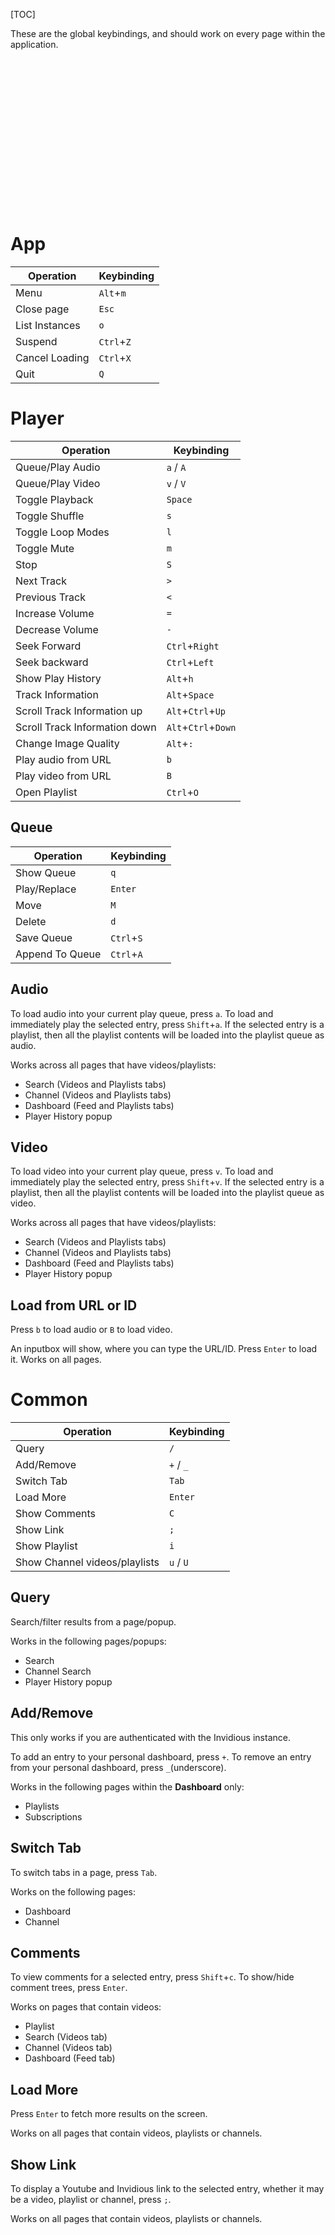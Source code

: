[TOC]

These are the global keybindings, and should work on every page within the application.
<br/>
<br/>
<br/>
<br/>
<br/>
<br/>
<br/>
<br/>
<br/>
<br/>
<br/>
<br/>
<br/>
<br/>
<br/>
<br/>
# App
| Operation      | Keybinding                        |
|----------------|-----------------------------------|
| Menu           | <kbd>`Alt`</kbd>+<kbd>`m`</kbd>   |
| Close page     | <kbd>`Esc`</kbd>                  |
| List Instances | <kbd>`o`</kbd>                    |
| Suspend        | <kbd>`Ctrl`</kbd>+<kbd>`Z`</kbd>  |
| Cancel Loading | <kbd>`Ctrl`</kbd>+<kbd>`X`</kbd>  |
| Quit           | <kbd>`Q`</kbd>                    |

# Player
| Operation                     | Keybinding                                           |
|-------------------------------|------------------------------------------------------|
| Queue/Play Audio              | <kbd>`a`</kbd> / <kbd>`A`</kbd>                      |
| Queue/Play Video              | <kbd>`v`</kbd> / <kbd>`V`</kbd>                      |
| Toggle Playback               | <kbd>`Space`</kbd>                                   |
| Toggle Shuffle                | <kbd>`s`</kbd>                                       |
| Toggle Loop Modes             | <kbd>`l`</kbd>                                       |
| Toggle Mute                   | <kbd>`m`</kbd>                                       |
| Stop                          | <kbd>`S`</kbd>                                       |
| Next Track                    | <kbd>`>`</kbd>                                       |
| Previous Track                | <kbd>`<`</kbd>                                       |
| Increase Volume               | <kbd>`=`</kbd>                                       |
| Decrease Volume               | <kbd>`-`</kbd>                                       |
| Seek Forward                  | <kbd>`Ctrl`</kbd>+<kbd>`Right`</kbd>                 |
| Seek backward                 | <kbd>`Ctrl`</kbd>+<kbd>`Left`</kbd>                  |
| Show Play History             | <kbd>`Alt`</kbd>+<kbd>`h`</kbd>                      |
| Track Information             | <kbd>`Alt`</kbd>+<kbd>`Space`</kbd>                  |
| Scroll Track Information up   | <kbd>`Alt`</kbd>+<kbd>`Ctrl`</kbd>+<kbd>`Up`</kbd>   |
| Scroll Track Information down | <kbd>`Alt`</kbd>+<kbd>`Ctrl`</kbd>+<kbd>`Down`</kbd> |
| Change Image Quality          | <kbd>`Alt`</kbd>+<kbd>`:`</kbd>                      |
| Play audio from URL           | <kbd>`b`</kbd>                                       |
| Play video from URL           | <kbd>`B`</kbd>                                       |
| Open Playlist                 | <kbd>`Ctrl`</kbd>+<kbd>`O`</kbd>                     |

## Queue
| Operation       | Keybinding                       |
|-----------------|----------------------------------|
| Show Queue      | <kbd>`q`</kbd>                   |
| Play/Replace    | <kbd>`Enter`</kbd>               |
| Move            | <kbd>`M`</kbd>                   |
| Delete          | <kbd>`d`</kbd>                   |
| Save Queue      | <kbd>`Ctrl`</kbd>+<kbd>`S`</kbd> |
| Append To Queue | <kbd>`Ctrl`</kbd>+<kbd>`A`</kbd> |

## Audio
To load audio into your current play queue, press <kbd>`a`</kbd>. To load and immediately play the selected entry, press <kbd>`Shift`</kbd>+<kbd>`a`</kbd>. If the selected entry is a playlist, then all the playlist contents will be loaded into the playlist queue as audio.

Works across all pages that have videos/playlists:
- Search (Videos and Playlists tabs)
- Channel (Videos and Playlists tabs)
- Dashboard (Feed and Playlists tabs)
- Player History popup

## Video
To load video into your current play queue, press <kbd>`v`</kbd>. To load and immediately play the selected entry, press <kbd>`Shift`</kbd>+<kbd>`v`</kbd>. If the selected entry is a playlist, then all the playlist contents will be loaded into the playlist queue as video.

Works across all pages that have videos/playlists:
- Search (Videos and Playlists tabs)
- Channel (Videos and Playlists tabs)
- Dashboard (Feed and Playlists tabs)
- Player History popup

## Load from URL or ID
Press <kbd>`b`</kbd> to load audio or <kbd>`B`</kbd> to load video.

An inputbox will show, where you can type the URL/ID. Press <kbd>`Enter`</kbd> to load it.
Works on all pages.

# Common
| Operation                     | Keybinding                      |
|-------------------------------|---------------------------------|
| Query                         | <kbd>`/`</kbd>                  |
| Add/Remove                    | <kbd>`+`</kbd> / <kbd>`_`</kbd> |
| Switch Tab                    | <kbd>`Tab`</kbd>                |
| Load More                     | <kbd>`Enter`</kbd>              |
| Show Comments                 | <kbd>`C`</kbd>                  |
| Show Link                     | <kbd>`;`</kbd>                  |
| Show Playlist                 | <kbd>`i`</kbd>                  |
| Show Channel videos/playlists | <kbd>`u`</kbd> / <kbd>`U`</kbd> |

## Query
Search/filter results from a page/popup.

Works in the following pages/popups:
- Search
- Channel Search
- Player History popup

## Add/Remove
This only works if you are authenticated with the Invidious instance.<br />

To add an entry to your personal dashboard, press <kbd>`+`</kbd>.
To remove an entry from your personal dashboard, press <kbd>`_`</kbd>(underscore).

Works in the following pages within the **Dashboard** only:
- Playlists
- Subscriptions

## Switch Tab
To switch tabs in a page, press <kbd>`Tab`</kbd>.

Works on the following pages:
- Dashboard
- Channel

## Comments
To view comments for a selected entry, press <kbd>`Shift`</kbd>+<kbd>`c`</kbd>. To show/hide comment trees, press <kbd>`Enter`</kbd>.

Works on pages that contain videos:
- Playlist
- Search (Videos tab)
- Channel (Videos tab)
- Dashboard (Feed tab)

## Load More
Press <kbd>`Enter`</kbd> to fetch more results on the screen.

Works on all pages that contain videos, playlists or channels.

## Show Link
To display a Youtube and Invidious link to the selected entry, whether it may be a video, playlist or channel, press <kbd>`;`</kbd>.

Works on all pages that contain videos, playlists or channels.
